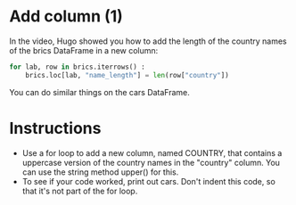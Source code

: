# Add column (1)
In the video, Hugo showed you how to add the length of the country names of the brics DataFrame in a new column:
```python
for lab, row in brics.iterrows() :
    brics.loc[lab, "name_length"] = len(row["country"])
```
You can do similar things on the cars DataFrame.

# Instructions
- Use a for loop to add a new column, named COUNTRY, that contains a uppercase version of the country names in the "country" column. You can use the string method upper() for this.
- To see if your code worked, print out cars. Don't indent this code, so that it's not part of the for loop.
